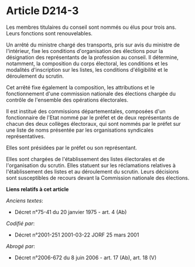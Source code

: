 # Article D214-3

Les membres titulaires du conseil sont nommés ou élus pour trois ans. Leurs fonctions sont renouvelables.

Un arrêté du ministre chargé des transports, pris sur avis du ministre de l'intérieur, fixe les conditions d'organisation des
élections pour la désignation des représentants de la profession au conseil. Il détermine, notamment, la composition du corps
électoral, les conditions et les modalités d'inscription sur les listes, les conditions d'éligibilité et le déroulement du
scrutin.

Cet arrêté fixe également la composition, les attributions et le fonctionnement d'une commission nationale des élections
chargée du contrôle de l'ensemble des opérations électorales.

Il est institué des commissions départementales, composées d'un fonctionnaire de l'Etat nommé par le préfet et de deux
représentants de chacun des deux collèges électoraux, qui sont nommés par le préfet sur une liste de noms présentée par les
organisations syndicales représentatives.

Elles sont présidées par le préfet ou son représentant.

Elles sont chargées de l'établissement des listes électorales et de l'organisation du scrutin. Elles statuent sur les
réclamations relatives à l'établissement des listes et au déroulement du scrutin. Leurs décisions sont susceptibles de
recours devant la Commission nationale des élections.

**Liens relatifs à cet article**

_Anciens textes_:

  - Décret n°75-41 du 20 janvier 1975 - art. 4 (Ab)

_Codifié par_:

  - Décret n°2001-251 2001-03-22 JORF 25 mars 2001

_Abrogé par_:

  - Décret n°2006-672 du 8 juin 2006 - art. 17 (Ab), art. 18 (V)
